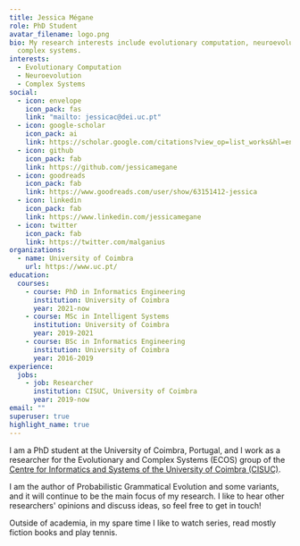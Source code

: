 ```yaml
---
title: Jessica Mégane
role: PhD Student
avatar_filename: logo.png
bio: My research interests include evolutionary computation, neuroevolution, and
  complex systems.
interests:
  - Evolutionary Computation
  - Neuroevolution
  - Complex Systems
social:
  - icon: envelope
    icon_pack: fas
    link: "mailto: jessicac@dei.uc.pt"
  - icon: google-scholar
    icon_pack: ai
    link: https://scholar.google.com/citations?view_op=list_works&hl=en&user=OSYnfP8AAAAJ
  - icon: github
    icon_pack: fab
    link: https://github.com/jessicamegane
  - icon: goodreads
    icon_pack: fab
    link: https://www.goodreads.com/user/show/63151412-jessica
  - icon: linkedin
    icon_pack: fab
    link: https://www.linkedin.com/jessicamegane
  - icon: twitter
    icon_pack: fab
    link: https://twitter.com/malganius
organizations:
  - name: University of Coimbra
    url: https://www.uc.pt/
education:
  courses:
    - course: PhD in Informatics Engineering
      institution: University of Coimbra
      year: 2021-now
    - course: MSc in Intelligent Systems
      institution: University of Coimbra
      year: 2019-2021
    - course: BSc in Informatics Engineering
      institution: University of Coimbra
      year: 2016-2019
experience:
  jobs:
    - job: Researcher
      institution: CISUC, University of Coimbra
      year: 2019-now
email: ""
superuser: true
highlight_name: true
---
```

I am a PhD student at the University of Coimbra, Portugal, and I work as a researcher for the Evolutionary and Complex Systems (ECOS) group of the [Centre for Informatics and Systems of the University of Coimbra (CISUC)](https://www.cisuc.uc.pt/).

I am the author of Probabilistic Grammatical Evolution and some variants, and it will continue to be the main focus of my research.
I like to hear other researchers' opinions and discuss ideas, so feel free to get in touch!

Outside of academia, in my spare time I like to watch series, read mostly fiction books and play tennis.